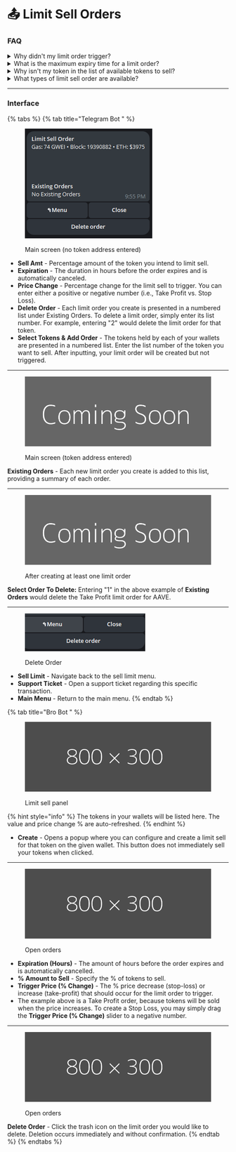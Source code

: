 # 📤 Limit Sell Orders

### FAQ

<details>

<summary>Why didn't my limit order trigger?</summary>

A limit order may not have triggered for various reasons:

* The order considers the price impact of your potential swap. Even if the market price moved near the trigger, your order might move the price out of the trigger range.
* Swaps for that token may have been executed before yours in the block, influencing the token price and causing your order to fail.

</details>

<details>

<summary>What is the maximum expiry time for a limit order?</summary>

There is no limit on the expiry time you can use.

</details>

<details>

<summary>Why isn't my token in the list of available tokens to sell?</summary>

Each token balance must be worth at least 0.01 ETH to appear in the list of sellable tokens. On the ETH network, selling tokens worth less than 0.01 ETH will rarely be worth the gas costs.

</details>

<details>

<summary>What types of limit sell order are available?</summary>

* **Take Profit:** Enter a positive percentage for the Price Change (e.g., "50").&#x20;
* **Stop Loss:** Enter a negative percentage for the Price Change (e.g., "-20").&#x20;
* **Trailing Stop Loss:** Currently not available.

</details>

***

### Interface

{% tabs %}
{% tab title="Telegram Bot " %}
<figure><img src="../.gitbook/assets/image (17).png" alt=""><figcaption><p>Main screen (no token address entered)</p></figcaption></figure>

* **Sell Amt** - Percentage amount of the token you intend to limit sell.&#x20;
* **Expiration** - The duration in hours before the order expires and is automatically canceled.
* **Price Change** - Percentage change for the limit sell to trigger. You can enter either a positive or negative number (i.e., Take Profit vs. Stop Loss).&#x20;
* **Delete Order** - Each limit order you create is presented in a numbered list under Existing Orders. To delete a limit order, simply enter its list number. For example, entering "2" would delete the limit order for that token.&#x20;
* **Select Tokens & Add Order** - The tokens held by each of your wallets are presented in a numbered list. Enter the list number of the token you want to sell. After inputting, your limit order will be created but not triggered.

***

<figure><img src="../.gitbook/assets/fff&#x26;text=Coming+Soon.png" alt=""><figcaption><p>Main screen (token address entered)</p></figcaption></figure>

**Existing Orders** - Each new limit order you create is added to this list, providing a summary of each order.

***

<figure><img src="../.gitbook/assets/fff&#x26;text=Coming+Soon.png" alt=""><figcaption><p>After creating at least one limit order</p></figcaption></figure>

**Select Order To Delete:** Entering "1" in the above example of **Existing Orders** would delete the Take Profit limit order for AAVE.

***

<figure><img src="../.gitbook/assets/image (16).png" alt=""><figcaption><p>Delete Order</p></figcaption></figure>

* **Sell Limit** - Navigate back to the sell limit menu.&#x20;
* **Support Ticket** - Open a support ticket regarding this specific transaction.&#x20;
* **Main Menu** - Return to the main menu.
{% endtab %}

{% tab title="Bro Bot " %}
<figure><img src="../.gitbook/assets/fff.png" alt=""><figcaption><p>Limit sell panel</p></figcaption></figure>

{% hint style="info" %}
The tokens in your wallets will be listed here. The value and price change % are auto-refreshed.
{% endhint %}

* **Create** - Opens a popup where you can configure and create a limit sell for that token on the given wallet. This button does not immediately sell your tokens when clicked.

***

<figure><img src="../.gitbook/assets/fff.png" alt=""><figcaption><p>Open orders</p></figcaption></figure>

* **Expiration (Hours)** - The amount of hours before the order expires and is automatically cancelled.
* **% Amount to Sell** - Specify the % of tokens to sell.
* **Trigger Price (% Change)** - The % price decrease (stop-loss) or increase (take-profit) that should occur for the limit order to trigger.
* The example above is a Take Profit order, because tokens will be sold when the price increases. To create a Stop Loss, you may simply drag the **Trigger Price (% Change)** slider to a negative number.

***

<figure><img src="../.gitbook/assets/fff.png" alt=""><figcaption><p>Open orders</p></figcaption></figure>

**Delete Order** - Click the trash icon on the limit order you would like to delete. Deletion occurs immediately and without confirmation.&#x20;
{% endtab %}
{% endtabs %}

